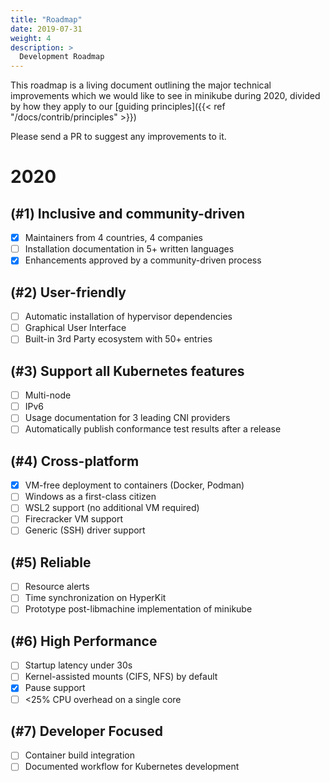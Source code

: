 ```yaml
---
title: "Roadmap"
date: 2019-07-31
weight: 4
description: >
  Development Roadmap
---
```


This roadmap is a living document outlining the major technical improvements which we would like to see in minikube during 2020, divided by how they apply to our [guiding principles]({{< ref "/docs/contrib/principles" >}})

Please send a PR to suggest any improvements to it.

# 2020 

## (#1) Inclusive and community-driven

- [x] Maintainers from 4 countries, 4 companies
- [ ] Installation documentation in 5+ written languages
- [x] Enhancements approved by a community-driven process

## (#2) User-friendly

- [ ] Automatic installation of hypervisor dependencies
- [ ] Graphical User Interface
- [ ] Built-in 3rd Party ecosystem with 50+ entries

## (#3) Support all Kubernetes features

- [ ] Multi-node
- [ ] IPv6
- [ ] Usage documentation for 3 leading CNI providers
- [ ] Automatically publish conformance test results after a release

## (#4) Cross-platform

- [x] VM-free deployment to containers (Docker, Podman)
- [ ] Windows as a first-class citizen
- [ ] WSL2 support (no additional VM required)
- [ ] Firecracker VM support
- [ ] Generic (SSH) driver support

## (#5) Reliable

- [ ] Resource alerts
- [ ] Time synchronization on HyperKit
- [ ] Prototype post-libmachine implementation of minikube

## (#6) High Performance

- [ ] Startup latency under 30s
- [ ] Kernel-assisted mounts (CIFS, NFS) by default
- [x] Pause support
- [ ] <25% CPU overhead on a single core

## (#7) Developer Focused

- [ ] Container build integration
- [ ] Documented workflow for Kubernetes development
